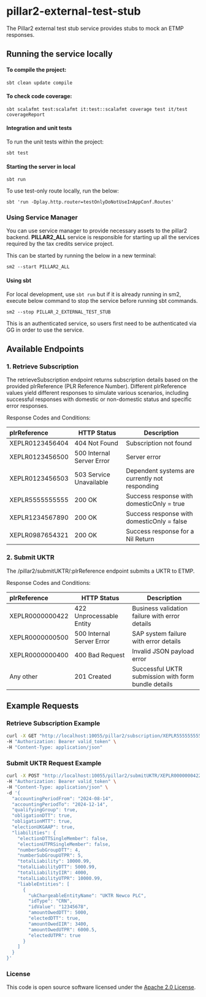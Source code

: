 # pillar2-external-test-stub

The Pillar2 external test stub service provides stubs to mock an ETMP responses.

## Running the service locally

#### To compile the project:

`sbt clean update compile`

#### To check code coverage:

`sbt scalafmt test:scalafmt it:test::scalafmt coverage test it/test coverageReport`

#### Integration and unit tests

To run the unit tests within the project:

`sbt test`

#### Starting the server in local

`sbt run`

To use test-only route locally, run the below:

`sbt 'run -Dplay.http.router=testOnlyDoNotUseInAppConf.Routes'`

### Using Service Manager

You can use service manager to provide necessary assets to the pillar2 backend.
**PILLAR2_ALL** service is responsible for starting up all the services required by the tax credits service project.

This can be started by running the below in a new terminal:

    sm2 --start PILLAR2_ALL

#### Using sbt

For local development, use `sbt run` but if it is already running in sm2, execute below command to stop the
service before running sbt commands.

    sm2 --stop PILLAR_2_EXTERNAL_TEST_STUB

This is an authenticated service, so users first need to be authenticated via GG in order to use the service.

## Available Endpoints

### 1. Retrieve Subscription

The retrieveSubscription endpoint returns subscription 
details based on the provided plrReference (PLR 
Reference Number). Different plrReference values yield 
different responses to simulate various scenarios, 
including successful responses with domestic or 
non-domestic status and specific error responses.

Response Codes and Conditions:

| plrReference                 | HTTP Status               | Description                                                                    |
|:-----------------------------|---------------------------|--------------------------------------------------------------------------------|
| XEPLR0123456404              | 404 Not Found             | Subscription not found                                                         |
| XEPLR0123456500              | 500 Internal Server Error | Server error                                                                  |
| XEPLR0123456503              | 503 Service Unavailable   | Dependent systems are currently not responding                                |
| XEPLR5555555555              | 200 OK                    | Success response with domesticOnly = true                                     |
| XEPLR1234567890              | 200 OK                    | Success response with domesticOnly = false                                    |
| XEPLR0987654321              | 200 OK                    | Success response for a Nil Return                                             |

### 2. Submit UKTR

The /pillar2/submitUKTR/:plrReference endpoint submits a UKTR to ETMP.

Response Codes and Conditions:

| plrReference      | HTTP Status               | Description                                                 |
|:-----------------|---------------------------|-------------------------------------------------------------|
| XEPLR0000000422  | 422 Unprocessable Entity | Business validation failure with error details               |
| XEPLR0000000500  | 500 Internal Server Error| SAP system failure with error details                       |
| XEPLR0000000400  | 400 Bad Request         | Invalid JSON payload error                                   |
| Any other        | 201 Created             | Successful UKTR submission with form bundle details          |

## Example Requests

### Retrieve Subscription Example
```bash
curl -X GET "http://localhost:10055/pillar2/subscription/XEPLR5555555555" \
-H "Authorization: Bearer valid_token" \
-H "Content-Type: application/json"
```

### Submit UKTR Request Example
```bash
curl -X POST "http://localhost:10055/pillar2/submitUKTR/XEPLR0000000422" \
-H "Authorization: Bearer valid_token" \
-H "Content-Type: application/json" \
-d '{
  "accountingPeriodFrom": "2024-08-14",
  "accountingPeriodTo": "2024-12-14",
  "qualifyingGroup": true,
  "obligationDTT": true,
  "obligationMTT": true,
  "electionUKGAAP": true,
  "liabilities": {
    "electionDTTSingleMember": false,
    "electionUTPRSingleMember": false,
    "numberSubGroupDTT": 4,
    "numberSubGroupUTPR": 5,
    "totalLiability": 10000.99,
    "totalLiabilityDTT": 5000.99,
    "totalLiabilityIIR": 4000,
    "totalLiabilityUTPR": 10000.99,
    "liableEntities": [
      {
        "ukChargeableEntityName": "UKTR Newco PLC",
        "idType": "CRN",
        "idValue": "12345678",
        "amountOwedDTT": 5000,
        "electedDTT": true,
        "amountOwedIIR": 3400,
        "amountOwedUTPR": 6000.5,
        "electedUTPR": true
      }
    ]
  }
}'
```

### License

This code is open source software licensed under the [Apache 2.0 License](http://www.apache.org/licenses/LICENSE-2.0.html).
